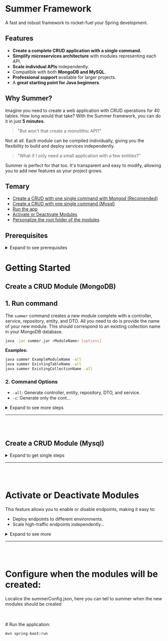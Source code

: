 # Summer Framework

A fast and robust framework to rocket-fuel your Spring development.

## Features

* **Create a complete CRUD application with a single command.**
* **Simplify microservices architecture** with modules representing each API.
* **Scale individual APIs** independently.
* Compatible with both **MongoDB and MySQL**.
* **Professional support** available for larger projects.
* A **great starting point for Java beginners**.

## Why Summer?

Imagine you need to create a web application with CRUD operations for 40 tables. How long would that take? With the
Summer framework, you can do it in just **5 minutes**.

> "But won't that create a monolithic API?"

Not at all. Each module can be compiled individually, giving you the flexibility to build and deploy services
independently.

> "What if I only need a small application with a few entities?"

Summer is perfect for that too. It's transparent and easy to modify, allowing you to add new features as your project
grows.

## Temary

* [Create a CRUD with one single command with Mongod (Recomended)](#create-a-crud-module-mongodb)
* [Create a CRUD with one single command (Mysql)](#create-a-crud-module-mysql)
* [Run the app](#run-the-application)
* [Activate or Deactivate Modules](#activate-or-deactivate-modules)
* [Personalize the root folder of the modules](#configure-when-the-modules-will-be-created)

## Prerequisites

<details>
<summary> Expand to see prerequisites</summary>

* MongoDB or MySQL connection string
* Java 17+
* Groovy 3.0+

</details>

# Getting Started

## Create a CRUD Module (MongoDB)

## 1. Run command

The `summer` command creates a new module complete with a controller, service, repository, entity, and DTO. All you need
to do is provide the name of your new module. This should correspond to an existing collection name in your MongoDB
database.

```bash
java -jar summer.jar <ModuleName> [options]
```

**Examples:**

```bash
java summer ExampleModuleName -all
java summer ExistingTableName -all
java summer ExistingCollectionName -all
```

### 2. Command Options

* `-all`: Generate controller, entity, repository, DTO, and service.
* `-c`: Generate only the cont...

<details>
<summary> Expand to see more steps</summary>

### 2. Command Options

* `-all`: Generate controller, entity, repository, DTO, and service.
* `-c`: Generate only the controller.
* `-s`: Generate only the service.
* `-e`: Generate only the entity.

### 3. Start MongoDB

```bash
sudo service mongod start
```

### 4. Define Your Data Structures

With MongoDB, you don't need to worry about migrations. Simply add properties to your Entity and DTO classes as needed.

```java
private String name;
private String anotherField;
```

### Run the application:

```bash
mvn spring-boot:run
```

### Use Your New Endpoints

* **Get All:** `GET http://localhost:8080/api/<moduleName>/index`
* **Create:** `POST http://localhost:8080/api/<moduleName>/store`
* **Get One:** `GET http://localhost:8080/api/<moduleName>/{id}`
* **Update:** `PUT http://localhost:8080/api/<moduleName>/{id}`

</details>
 
------------------------------------------------------------------------------------------------------------------------

<br>
<br>

## Create a CRUD Module (Mysql)

<details>
<summary> Expand to get single steps </summary>

## 1. Add dependencys on pom.xml

 ```xml

<dependency>
    <groupId>com.mysql</groupId>
    <artifactId>mysql-connector-j</artifactId>
    <scope>runtime</scope>
</dependency>

<dependency>
<groupId>org.springframework.boot</groupId>
<artifactId>spring-boot-starter-data-jpa</artifactId>
</dependency>
```

## 2. Add configurations for mysql

Application.yml:

```yaml
spring:
  # Activate this for mysql
  #
  datasource:
    url: jdbc:mysql://localhost:3306/spring_test
    username: topo
    password: 123
  jpa:
    hibernate:
      ddl-auto: update
    show-sql: true
    properties:
      hibernate:
        dialect: org.hibernate.dialect.MySQL8Dialect
```

### 3. Remove configurations for mongod (you will not use)

```yaml
#  data:
#    mongodb:
#      # Add the authSource parameter to the end of the URI
#      uri: mongodb://master:123@localhost:27017/summer?authSource=admin
```

## 4. Run the command and make a complete CRUD

The `summer` command creates a new module complete with a controller, service, repository, entity, and DTO. All you need
to do is provide the name of your new module. This should correspond to an existing table name in your mysql
database.

```bash
java -jar summer.jar <ModuleName> [options] -mysql
```

**Examples:**

```bash
java -jar summer.jar ExampleModuleName -all -mysql
java -jar summer.jar ExistingTableName -all -mysql
java -jar summer.jar service_orders -e -mysql
```

### 5. Define Your Data Structures

    Add existing fields in the new DTO and ENTITY

```java
private String name;
private String anotherField;
```

------------------------------------------------------------------------------------------------------------------------

<br>
<br>
### Run the application:

```bash
mvn spring-boot:run
```

### Use Your New Endpoints

* **Get All:** `GET http://localhost:8080/api/<moduleName>/index`
* **Create:** `POST http://localhost:8080/api/<moduleName>/store`
* **Get One:** `GET http://localhost:8080/api/<moduleName>/{id}`
* **Update:** `PUT http://localhost:8080/api/<moduleName>/{id}`

</details>

------------------------------------------------------------------------------------------------------------------------


<br>
<br>

# Activate or Deactivate Modules

This feature allows you to enable or disable endpoints, making it easy to:

* Deploy endpoints to different environments.
* Scale high-traffic endpoints independently...

<details>
<summary> Expand to see more</summary>

* Simplify maintenance with a single deployment for all endpoints.

In your `application.yml` or `application.properties` file, specify which modules are active:

```yaml
modules:
  exampleModule1: true
  exampleModule2: false
  exampleModule3: true
```

</details>

------------------------------------------------------------------------------------------------------------------------

<br>
<br>

# Configure when the modules will be created:

Localice the summerConfig.json, here you can tell to summer when the new modules should be created


<br>
<br>
# Run the application:

```bash
mvn spring-boot:run
```